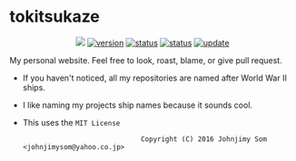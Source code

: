 # tokitsukaze

<p align="center">
    <a href="https://raw.githubusercontent.com/johnjimysom/tokitsukaze/master/LICENSE" alt="WTFPL License">
        <img src="https://img.shields.io/badge/license-MIT-blue.svg"/></a>
    <a href="#version">
        <img src="https://img.shields.io/badge/version-1.0-lightblue.svg"
            alt="version"></a>
    <a href="https://johnjimysom-1273.appspot.com/">
        <img src="https://img.shields.io/badge/status-working-green.svg"
            alt="status"></a>
    <a href="https://johnjimysom-1273.appspot.com/">
        <img src="https://img.shields.io/badge/時津風-discontinued-red.svg"
            alt="status"></a>
    <a href="#update">
        <img src="https://img.shields.io/badge/update-outdated-FFA500.svg"
            alt="update"></a>
</p>

My personal website. Feel free to look, roast, blame, or give pull request.


- If you haven't noticed, all my repositories are named after World War II ships. 
- I like naming my projects ship names because it sounds cool.
- This uses the `MIT License`


                                   Copyright (C) 2016 Johnjimy Som <johnjimysom@yahoo.co.jp>
